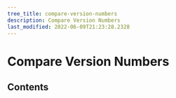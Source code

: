 ```yaml
---
tree_title: compare-version-numbers
description: Compare Version Numbers
last_modified: 2022-06-09T21:23:28.2328
---
```


# Compare Version Numbers

## Contents
